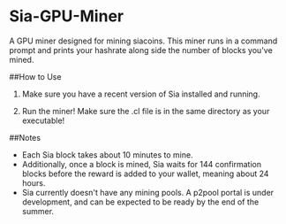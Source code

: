 # Sia-GPU-Miner
A GPU miner designed for mining siacoins. This miner runs in a command prompt and prints your hashrate along side the number of blocks you've mined.

##How to Use
1) Make sure you have a recent version of Sia installed and running.

2) Run the miner! Make sure the .cl file is in the same directory as your executable!

##Notes
*    Each Sia block takes about 10 minutes to mine.
*    Additionally, once a block is mined, Sia waits for 144 confirmation blocks before the reward is added to your wallet, meaning about 24 hours.
*    Sia currently doesn't have any mining pools. A p2pool portal is under development, and can be expected to be ready by the end of the summer.
